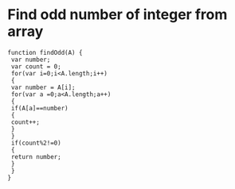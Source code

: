 # Find odd number of integer from array
```
function findOdd(A) {
 var number;
 var count = 0;
 for(var i=0;i<A.length;i++)
 {
 var number = A[i];
 for(var a =0;a<A.length;a++)
 {
 if(A[a]==number)
 {
 count++;
 }
 }
 if(count%2!=0)
 {
 return number;
 }
 }
}
```
